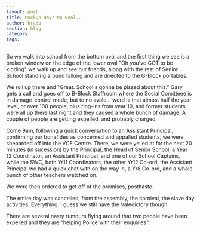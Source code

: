 ```yaml
---
layout: post
title: Muckup Day? No Deal...
author: bradp
section: blog
category: 
tags:
---
```


So we walk into school from the bottom oval and the first thing we see is a broken window on the edge of the lower oval "Oh you've GOT to be kidding" we walk up and see our friends, along with the rest of Senior School standing around talking and are directed to the G-Block portables. 

We roll up there and "Great. School's gonna be  pissed about this." Gary gets a call and goes off to B-Block Staffroom where the Social Comitteee is in damage-control mode, but to no avale... word is that almost half the year level, or over 100 people,  plus ring-ins from year 10, and former students were all up there last night and they caused a whole bunch of damage. A couple of people are getting expelled, and probably charged.

Come 9am, following a quick conversation to an Assistant Principal, confirming our bonafides as concerned and appalled students, we were sheparded off into the VCE Centre. There, we were yelled at for the next 20 minutes (in sucession) by the Principal, the Head of Senior School, a Year 12 Coordinator, an Assistant Principal, and one of our School Captains, while the SWC, both Yr11 Coordinators, the other Yr12 Co-ord, the Assistant Principal we had a quick chat with on the way in, a Yr8 Co-ord, and a whole bunch of other teachers watched on.

We were then ordered to get off of the premises, posthaste. 

The entire day was cancelled, from the assembly, the carnival, the slave day activities. Everything. I guess we still have the Valedictory though.

There are several nasty rumours flying around that two people have been expelled and they are "helping Police with their enquiries".